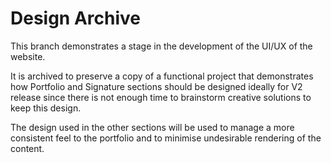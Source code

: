 # Design Archive

This branch demonstrates a stage in the development of the UI/UX of the website.

It is archived to preserve a copy of a functional project that demonstrates how Portfolio and Signature sections should be designed ideally for V2 release since there is not enough time to brainstorm creative solutions to keep this design.

The design used in the other sections will be used to manage a more consistent feel to the portfolio and to minimise undesirable rendering of the content.
